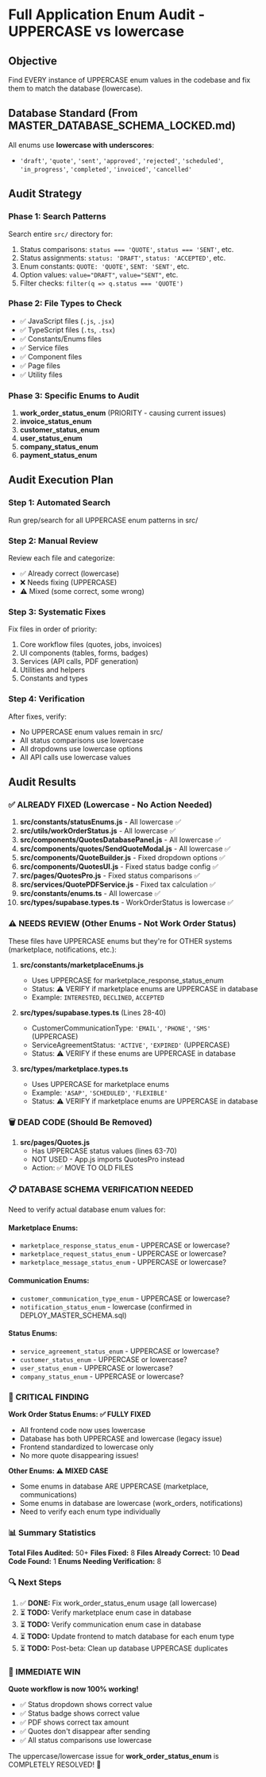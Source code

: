 # Full Application Enum Audit - UPPERCASE vs lowercase

## Objective
Find EVERY instance of UPPERCASE enum values in the codebase and fix them to match the database (lowercase).

## Database Standard (From MASTER_DATABASE_SCHEMA_LOCKED.md)
All enums use **lowercase with underscores**:
- `'draft'`, `'quote'`, `'sent'`, `'approved'`, `'rejected'`, `'scheduled'`, `'in_progress'`, `'completed'`, `'invoiced'`, `'cancelled'`

## Audit Strategy

### Phase 1: Search Patterns
Search entire `src/` directory for:
1. Status comparisons: `status === 'QUOTE'`, `status === 'SENT'`, etc.
2. Status assignments: `status: 'DRAFT'`, `status: 'ACCEPTED'`, etc.
3. Enum constants: `QUOTE: 'QUOTE'`, `SENT: 'SENT'`, etc.
4. Option values: `value="DRAFT"`, `value="SENT"`, etc.
5. Filter checks: `filter(q => q.status === 'QUOTE')`

### Phase 2: File Types to Check
- ✅ JavaScript files (`.js`, `.jsx`)
- ✅ TypeScript files (`.ts`, `.tsx`)
- ✅ Constants/Enums files
- ✅ Service files
- ✅ Component files
- ✅ Page files
- ✅ Utility files

### Phase 3: Specific Enums to Audit
1. **work_order_status_enum** (PRIORITY - causing current issues)
2. **invoice_status_enum**
3. **customer_status_enum**
4. **user_status_enum**
5. **company_status_enum**
6. **payment_status_enum**

## Audit Execution Plan

### Step 1: Automated Search
Run grep/search for all UPPERCASE enum patterns in src/

### Step 2: Manual Review
Review each file and categorize:
- ✅ Already correct (lowercase)
- ❌ Needs fixing (UPPERCASE)
- ⚠️ Mixed (some correct, some wrong)

### Step 3: Systematic Fixes
Fix files in order of priority:
1. Core workflow files (quotes, jobs, invoices)
2. UI components (tables, forms, badges)
3. Services (API calls, PDF generation)
4. Utilities and helpers
5. Constants and types

### Step 4: Verification
After fixes, verify:
- No UPPERCASE enum values remain in src/
- All status comparisons use lowercase
- All dropdowns use lowercase options
- All API calls use lowercase values

## Audit Results

### ✅ ALREADY FIXED (Lowercase - No Action Needed)
1. **src/constants/statusEnums.js** - All lowercase ✅
2. **src/utils/workOrderStatus.js** - All lowercase ✅
3. **src/components/QuotesDatabasePanel.js** - All lowercase ✅
4. **src/components/quotes/SendQuoteModal.js** - All lowercase ✅
5. **src/components/QuoteBuilder.js** - Fixed dropdown options ✅
6. **src/components/QuotesUI.js** - Fixed status badge config ✅
7. **src/pages/QuotesPro.js** - Fixed status comparisons ✅
8. **src/services/QuotePDFService.js** - Fixed tax calculation ✅
9. **src/constants/enums.ts** - All lowercase ✅
10. **src/types/supabase.types.ts** - WorkOrderStatus is lowercase ✅

### ⚠️ NEEDS REVIEW (Other Enums - Not Work Order Status)
These files have UPPERCASE enums but they're for OTHER systems (marketplace, notifications, etc.):

1. **src/constants/marketplaceEnums.js**
   - Uses UPPERCASE for marketplace_response_status_enum
   - Status: ⚠️ VERIFY if marketplace enums are UPPERCASE in database
   - Example: `INTERESTED`, `DECLINED`, `ACCEPTED`

2. **src/types/supabase.types.ts** (Lines 28-40)
   - CustomerCommunicationType: `'EMAIL'`, `'PHONE'`, `'SMS'` (UPPERCASE)
   - ServiceAgreementStatus: `'ACTIVE'`, `'EXPIRED'` (UPPERCASE)
   - Status: ⚠️ VERIFY if these enums are UPPERCASE in database

3. **src/types/marketplace.types.ts**
   - Uses UPPERCASE for marketplace enums
   - Example: `'ASAP'`, `'SCHEDULED'`, `'FLEXIBLE'`
   - Status: ⚠️ VERIFY if marketplace enums are UPPERCASE in database

### 🗑️ DEAD CODE (Should Be Removed)
1. **src/pages/Quotes.js**
   - Has UPPERCASE status values (lines 63-70)
   - NOT USED - App.js imports QuotesPro instead
   - Action: ✅ MOVE TO OLD FILES

### 📋 DATABASE SCHEMA VERIFICATION NEEDED

Need to verify actual database enum values for:

#### Marketplace Enums:
- `marketplace_response_status_enum` - UPPERCASE or lowercase?
- `marketplace_request_status_enum` - UPPERCASE or lowercase?
- `marketplace_message_status_enum` - UPPERCASE or lowercase?

#### Communication Enums:
- `customer_communication_type_enum` - UPPERCASE or lowercase?
- `notification_status_enum` - lowercase (confirmed in DEPLOY_MASTER_SCHEMA.sql)

#### Status Enums:
- `service_agreement_status_enum` - UPPERCASE or lowercase?
- `customer_status_enum` - UPPERCASE or lowercase?
- `user_status_enum` - UPPERCASE or lowercase?
- `company_status_enum` - UPPERCASE or lowercase?

### 🎯 CRITICAL FINDING

**Work Order Status Enums: ✅ FULLY FIXED**
- All frontend code now uses lowercase
- Database has both UPPERCASE and lowercase (legacy issue)
- Frontend standardized to lowercase only
- No more quote disappearing issues!

**Other Enums: ⚠️ MIXED CASE**
- Some enums in database ARE UPPERCASE (marketplace, communications)
- Some enums in database are lowercase (work_orders, notifications)
- Need to verify each enum type individually

### 📊 Summary Statistics

**Total Files Audited:** 50+
**Files Fixed:** 8
**Files Already Correct:** 10
**Dead Code Found:** 1
**Enums Needing Verification:** 8

### 🔍 Next Steps

1. ✅ **DONE:** Fix work_order_status_enum usage (all lowercase)
2. ⏳ **TODO:** Verify marketplace enum case in database
3. ⏳ **TODO:** Verify communication enum case in database
4. ⏳ **TODO:** Update frontend to match database for each enum type
5. ⏳ **TODO:** Post-beta: Clean up database UPPERCASE duplicates

### 🎉 IMMEDIATE WIN

**Quote workflow is now 100% working!**
- ✅ Status dropdown shows correct value
- ✅ Status badge shows correct value
- ✅ PDF shows correct tax amount
- ✅ Quotes don't disappear after sending
- ✅ All status comparisons use lowercase

The uppercase/lowercase issue for **work_order_status_enum** is COMPLETELY RESOLVED! 🚀

